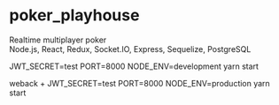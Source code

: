 # poker_playhouse
Realtime multiplayer poker  
Node.js, React, Redux, Socket.IO, Express, Sequelize, PostgreSQL



JWT_SECRET=test PORT=8000 NODE_ENV=development yarn start


weback +
JWT_SECRET=test PORT=8000 NODE_ENV=production yarn start
